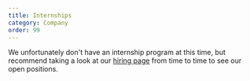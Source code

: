 ```yaml
---
title: Internships
category: Company
order: 99
---
```

<p>We unfortunately don't have an internship program at this time, but recommend taking a look at our <a href="https://duckduckgo.com/hiring/">hiring page</a> from time to time to see our open positions.</p>